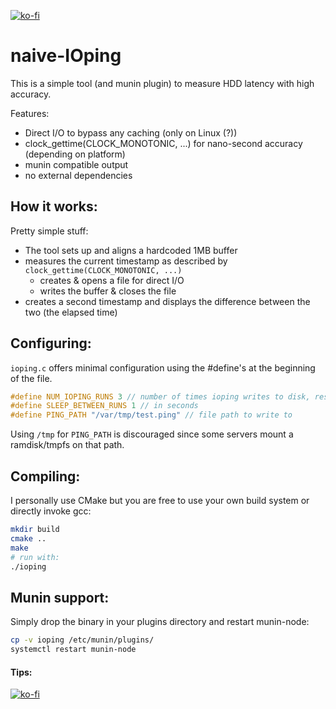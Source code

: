 [![ko-fi](https://www.ko-fi.com/img/githubbutton_sm.svg)](https://ko-fi.com/W7W52AOXC)

# naive-IOping #

This is a simple tool (and munin plugin) to measure HDD latency with high accuracy.

Features:

  - Direct I/O to bypass any caching (only on Linux (?))
  - clock_gettime(CLOCK_MONOTONIC, ...) for nano-second accuracy (depending on platform)
  - munin compatible output
  - no external dependencies

## How it works: ##

Pretty simple stuff:

- The tool sets up and aligns a hardcoded 1MB buffer
- measures the current timestamp as described by `clock_gettime(CLOCK_MONOTONIC, ...)`
  - creates & opens a file for direct I/O
  - writes the buffer & closes the file
- creates a second timestamp and displays the difference between the two (the elapsed time)

## Configuring: ##

`ioping.c` offers minimal configuration using the #define's at the beginning of the file.

```c
#define NUM_IOPING_RUNS 3 // number of times ioping writes to disk, results will be averaged
#define SLEEP_BETWEEN_RUNS 1 // in seconds
#define PING_PATH "/var/tmp/test.ping" // file path to write to
```

Using `/tmp` for `PING_PATH` is discouraged since some servers mount a ramdisk/tmpfs on that path.

## Compiling: ##

I personally use CMake but you are free to use your own build system or directly invoke gcc:

```bash
mkdir build
cmake ..
make
# run with:
./ioping
```

## Munin support: ##

Simply drop the binary in your plugins directory and restart munin-node:

```bash
cp -v ioping /etc/munin/plugins/
systemctl restart munin-node
```

#### Tips: ####

[![ko-fi](https://www.ko-fi.com/img/githubbutton_sm.svg)](https://ko-fi.com/W7W52AOXC)

